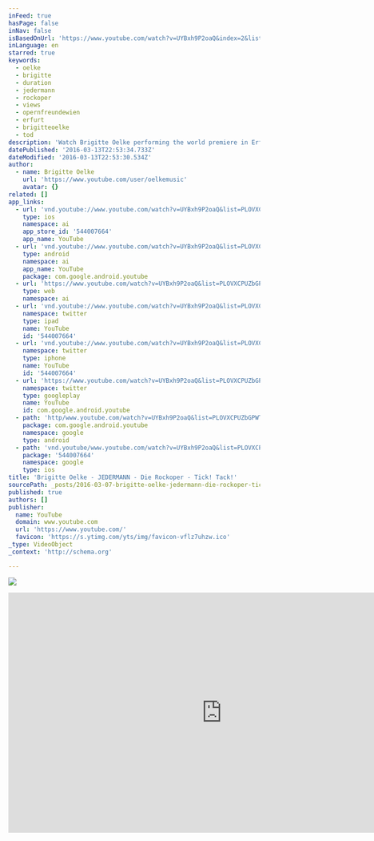 ```yaml
---
inFeed: true
hasPage: false
inNav: false
isBasedOnUrl: 'https://www.youtube.com/watch?v=UYBxh9P2oaQ&index=2&list=PLOVXCPUZbGPWTaXeL8reNw5Ni5r_lUDd6'
inLanguage: en
starred: true
keywords:
  - oelke
  - brigitte
  - duration
  - jedermann
  - rockoper
  - views
  - opernfreundewien
  - erfurt
  - brigitteoelke
  - tod
description: 'Watch Brigitte Oelke performing the world premiere in Erfurt, Germany'
datePublished: '2016-03-13T22:53:34.733Z'
dateModified: '2016-03-13T22:53:30.534Z'
author:
  - name: Brigitte Oelke
    url: 'https://www.youtube.com/user/oelkemusic'
    avatar: {}
related: []
app_links:
  - url: 'vnd.youtube://www.youtube.com/watch?v=UYBxh9P2oaQ&list=PLOVXCPUZbGPWTaXeL8reNw5Ni5r_lUDd6&index=2&feature=applinks'
    type: ios
    namespace: ai
    app_store_id: '544007664'
    app_name: YouTube
  - url: 'vnd.youtube://www.youtube.com/watch?v=UYBxh9P2oaQ&list=PLOVXCPUZbGPWTaXeL8reNw5Ni5r_lUDd6&index=2&feature=applinks'
    type: android
    namespace: ai
    app_name: YouTube
    package: com.google.android.youtube
  - url: 'https://www.youtube.com/watch?v=UYBxh9P2oaQ&list=PLOVXCPUZbGPWTaXeL8reNw5Ni5r_lUDd6&index=2&feature=applinks'
    type: web
    namespace: ai
  - url: 'vnd.youtube://www.youtube.com/watch?v=UYBxh9P2oaQ&list=PLOVXCPUZbGPWTaXeL8reNw5Ni5r_lUDd6&index=2&feature=applinks'
    namespace: twitter
    type: ipad
    name: YouTube
    id: '544007664'
  - url: 'vnd.youtube://www.youtube.com/watch?v=UYBxh9P2oaQ&list=PLOVXCPUZbGPWTaXeL8reNw5Ni5r_lUDd6&index=2&feature=applinks'
    namespace: twitter
    type: iphone
    name: YouTube
    id: '544007664'
  - url: 'https://www.youtube.com/watch?v=UYBxh9P2oaQ&list=PLOVXCPUZbGPWTaXeL8reNw5Ni5r_lUDd6&index=2'
    namespace: twitter
    type: googleplay
    name: YouTube
    id: com.google.android.youtube
  - path: 'http/www.youtube.com/watch?v=UYBxh9P2oaQ&list=PLOVXCPUZbGPWTaXeL8reNw5Ni5r_lUDd6&index=2'
    package: com.google.android.youtube
    namespace: google
    type: android
  - path: 'vnd.youtube/www.youtube.com/watch?v=UYBxh9P2oaQ&list=PLOVXCPUZbGPWTaXeL8reNw5Ni5r_lUDd6&index=2'
    package: '544007664'
    namespace: google
    type: ios
title: 'Brigitte Oelke - JEDERMANN - Die Rockoper - Tick! Tack!'
sourcePath: _posts/2016-03-07-brigitte-oelke-jedermann-die-rockoper-tick-tack.md
published: true
authors: []
publisher:
  name: YouTube
  domain: www.youtube.com
  url: 'https://www.youtube.com/'
  favicon: 'https://s.ytimg.com/yts/img/favicon-vflz7uhzw.ico'
_type: VideoObject
_context: 'http://schema.org'

---
```

![](https://the-grid-user-content.s3-us-west-2.amazonaws.com/fdfcdb36-36b6-44a2-9f7a-fe80ab980172.jpg)

<iframe src="https://cdn.embedly.com/widgets/media.html?src=https%3A%2F%2Fwww.youtube.com%2Fembed%2Fvideoseries%3Flist%3DPLOVXCPUZbGPWTaXeL8reNw5Ni5r_lUDd6&amp;url=https%3A%2F%2Fwww.youtube.com%2Fwatch%3Fv%3DUYBxh9P2oaQ%26index%3D2%26list%3DPLOVXCPUZbGPWTaXeL8reNw5Ni5r_lUDd6&amp;image=https%3A%2F%2Fi.ytimg.com%2Fvi%2FUYBxh9P2oaQ%2Fhqdefault.jpg&amp;key=b7d04c9b404c499eba89ee7072e1c4f7&amp;type=text%2Fhtml&amp;schema=youtube" width="854" height="480" scrolling="no" frameborder="0" allowfullscreen="allowfullscreen" style=""></iframe>